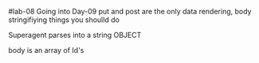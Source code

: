 #lab-08 Going into Day-09
put and post are the only data rendering, body stringifiying things you shoulld do

Superagent parses into a string OBJECT

body is an array of Id's